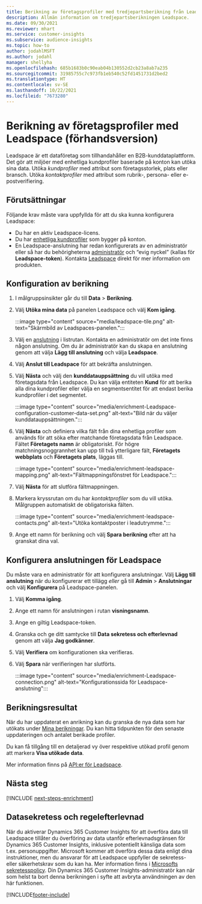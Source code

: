```yaml
---
title: Berikning av företagsprofiler med tredjepartsberikning från Leadspace
description: Allmän information om tredjepartsberikningen Leadspace.
ms.date: 09/30/2021
ms.reviewer: mhart
ms.service: customer-insights
ms.subservice: audience-insights
ms.topic: how-to
author: jodahlMSFT
ms.author: jodahl
manager: shellyha
ms.openlocfilehash: 685b1683b0c90eab04b130552d2cb23a8ab7a235
ms.sourcegitcommit: 31985755c7c973fb1eb540c52fd1451731d2bed2
ms.translationtype: HT
ms.contentlocale: sv-SE
ms.lasthandoff: 10/22/2021
ms.locfileid: "7673280"
---
```

# <a name="enrichment-of-company-profiles-with-leadspace-preview"></a>Berikning av företagsprofiler med Leadspace (förhandsversion)

Leadspace är ett dataföretag som tillhandahåller en B2B-kunddataplattform. Det gör att miljöer med enhetliga kundprofiler baserade på konton kan utöka sina data. Utöka *kundprofiler* med attribut som företagsstorlek, plats eller bransch. Utöka *kontaktprofiler* med attribut som rubrik-, persona- eller e-postverifiering.

## <a name="prerequisites"></a>Förutsättningar

Följande krav måste vara uppfyllda för att du ska kunna konfigurera Leadspace:

- Du har en aktiv Leadspace-licens.
- Du har [enhetliga kundprofiler](customer-profiles.md) som bygger på konton.
- En Leadspace-anslutning har redan konfigurerats av en administratör eller så har du behörigheterna [administratör](permissions.md#administrator) och “evig nyckel” (kallas för **Leadspace-token**). Kontakta [Leadspace](https://www.leadspace.com/leadspace-microsoft-dynamics-365/) direkt för mer information om produkten.

## <a name="configure-the-enrichment"></a>Konfiguration av berikning

1. I målgruppsinsikter går du till **Data** > **Berikning**.

1. Välj **Utöka mina data** på panelen Leadspace och välj **Kom igång**.

   :::image type="content" source="media/leadspace-tile.png" alt-text="Skärmbild av Leadspaces-panelen.":::

1. Välj en [anslutning](connections.md) i listrutan. Kontakta en administratör om det inte finns någon anslutning. Om du är administratör kan du skapa en anslutning genom att välja **Lägg till anslutning** och välja **Leadspace**. 

1. Välj **Anslut till Leadspace** för att bekräfta anslutningen.

1. Välj **Nästa** och välj den **kunddatauppsättning** du vill utöka med företagsdata från Leadspace. Du kan välja entiteten **Kund** för att berika alla dina kundprofiler eller välja en segmentsentitet för att endast berika kundprofiler i det segmentet.

    :::image type="content" source="media/enrichment-Leadspace-configuration-customer-data-set.png" alt-text="Bild när du väljer kunddatauppsättningen.":::

1. Välj **Nästa** och definiera vilka fält från dina enhetliga profiler som används för att söka efter matchande företagsdata från Leadspace. Fältet **Företagets namn** är obligatoriskt. För högre matchningsnoggrannhet kan upp till två ytterligare fält, **Företagets webbplats** och **Företagets plats**, läggas till.

   :::image type="content" source="media/enrichment-leadspace-mapping.png" alt-text="Fältmappningsfönstret för Leadspace.":::

1. Välj **Nästa** för att slutföra fältmappningen.

1. Markera kryssrutan om du har *kontaktprofiler* som du vill utöka. Målgruppen automatiskt de obligatoriska fälten.

   :::image type="content" source="media/enrichment-leadspace-contacts.png" alt-text="Utöka kontaktposter i leadutrymme.":::
 
1. Ange ett namn för berikning och välj **Spara berikning** efter att ha granskat dina val.


## <a name="configure-the-connection-for-leadspace"></a>Konfigurera anslutningen för Leadspace 

Du måste vara en administratör för att konfigurera anslutningar. Välj **Lägg till anslutning** när du konfigurerar ett tillägg *eller* gå till **Admin** > **Anslutningar** och välj **Konfigurera** på Leadspace-panelen.

1. Välj **Komma igång**. 

1. Ange ett namn för anslutningen i rutan **visningsnamn**.

1. Ange en giltig Leadspace-token.

1. Granska och ge ditt samtycke till **Data sekretess och efterlevnad** genom att välja **Jag godkänner**.

1. Välj **Verifiera** om konfigurationen ska verifieras.

1. Välj **Spara** när verifieringen har slutförts.
   
   :::image type="content" source="media/enrichment-Leadspace-connection.png" alt-text="Konfigurationssida för Leadspace-anslutning":::

## <a name="enrichment-results"></a>Berikningsresultat

När du har uppdaterat en anrikning kan du granska de nya data som har utökats under [Mina berikningar](enrichment-hub.md). Du kan hitta tidpunkten för den senaste uppdateringen och antalet berikade profiler.

Du kan få tillgång till en detaljerad vy över respektive utökad profil genom att markera **Visa utökade data**.

Mer information finns på [API:er för Leadspace](https://support.leadspace.com/hc/en-us/sections/201997649-API).

## <a name="next-steps"></a>Nästa steg


[!INCLUDE [next-steps-enrichment](../includes/next-steps-enrichment.md)]

## <a name="data-privacy-and-compliance"></a>Datasekretess och regelefterlevnad

När du aktiverar Dynamics 365 Customer Insights för att överföra data till Leadspace tillåter du överföring av data utanför efterlevnadsgränsen för Dynamics 365 Customer Insights, inklusive potentiellt känsliga data som t.ex. personuppgifter. Microsoft kommer att överföra dessa data enligt dina instruktioner, men du ansvarar för att Leadspace uppfyller de sekretess- eller säkerhetskrav som du kan ha. Mer information finns i [Microsofts sekretesspolicy](https://go.microsoft.com/fwlink/?linkid=396732).
Din Dynamics 365 Customer Insights-administratör kan när som helst ta bort denna berikningen i syfte att avbryta användningen av den här funktionen.


[!INCLUDE[footer-include](../includes/footer-banner.md)]
